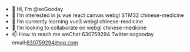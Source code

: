 
- 👋 Hi, I’m @soGooday
- 👀 I’m interested in js vue react canvas webgl STM32 chinese-medicine
- 🌱 I’m currently learning vue3 webgl chinese-medicine
- 💞️ I’m looking to collaborate on webgl  chinese-medicine
- 📫 How to reach me weChat:630759294 Twitter:sogooday email:630759294@qq.com

<!---
soGooday/soGooday is a ✨ special ✨ repository because its `README.md` (this file) appears on your GitHub profile.
You can click the Preview link to take a look at your changes.
--->
